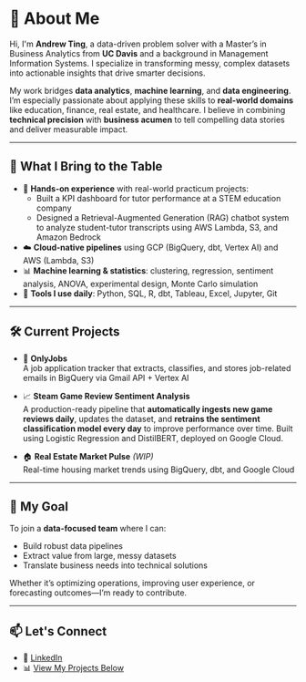 # 👋 About Me

Hi, I'm **Andrew Ting**, a data-driven problem solver with a Master’s in Business Analytics from **UC Davis** and a background in Management Information Systems. I specialize in transforming messy, complex datasets into actionable insights that drive smarter decisions.

My work bridges **data analytics**, **machine learning**, and **data engineering**. I’m especially passionate about applying these skills to **real-world domains** like education, finance, real estate, and healthcare. I believe in combining **technical precision** with **business acumen** to tell compelling data stories and deliver measurable impact.

---

## 💼 What I Bring to the Table

- 🔧 **Hands-on experience** with real-world practicum projects:
  - Built a KPI dashboard for tutor performance at a STEM education company
  - Designed a Retrieval-Augmented Generation (RAG) chatbot system to analyze student-tutor transcripts using AWS Lambda, S3, and Amazon Bedrock
- ☁️ **Cloud-native pipelines** using GCP (BigQuery, dbt, Vertex AI) and AWS (Lambda, S3)
- 📊 **Machine learning & statistics**: clustering, regression, sentiment analysis, ANOVA, experimental design, Monte Carlo simulation
- 🧰 **Tools I use daily**: Python, SQL, R, dbt, Tableau, Excel, Jupyter, Git

---

## 🛠️ Current Projects

- 🔎 **OnlyJobs**  
  A job application tracker that extracts, classifies, and stores job-related emails in BigQuery via Gmail API + Vertex AI

- 📈 **Steam Game Review Sentiment Analysis**  
  A production-ready pipeline that **automatically ingests new game reviews daily**, updates the dataset, and **retrains the sentiment classification model every day** to improve performance over time. Built using Logistic Regression and DistilBERT, deployed on Google Cloud.
  
- 🏠 **Real Estate Market Pulse** *(WIP)*  
  Real-time housing market trends using BigQuery, dbt, and Google Cloud

---

## 🚀 My Goal

To join a **data-focused team** where I can:
- Build robust data pipelines  
- Extract value from large, messy datasets  
- Translate business needs into technical solutions

Whether it’s optimizing operations, improving user experience, or forecasting outcomes—I’m ready to contribute.

---

## 📫 Let's Connect

- 💼 [LinkedIn](https://www.linkedin.com/in/andrewtingdata/)  
- 📊 [View My Projects Below](#)

